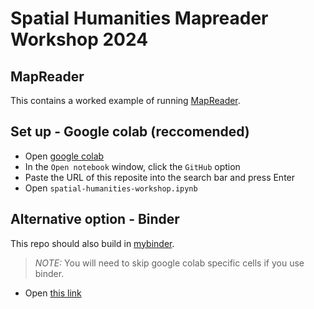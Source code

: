 # Spatial Humanities Mapreader Workshop 2024

## MapReader

This contains a worked example of running [MapReader](https://github.com/Living-with-machines/MapReader).

## Set up - Google colab (reccomended)

- Open [google colab](https://colab.research.google.com/)
- In the `Open notebook` window, click the `GitHub` option
- Paste the URL of this reposite into the search bar and press Enter
- Open `spatial-humanities-workshop.ipynb`


## Alternative option - Binder

This repo should also build in [mybinder](https://mybinder.org/).
> *NOTE:* You will need to skip google colab specific cells if you use binder.

- Open [this link](https://mybinder.org/v2/gh/Living-with-machines/spatial-humanities-mapreader-workshop/main?labpath=spatial-humanities-workshop.ipynb)
